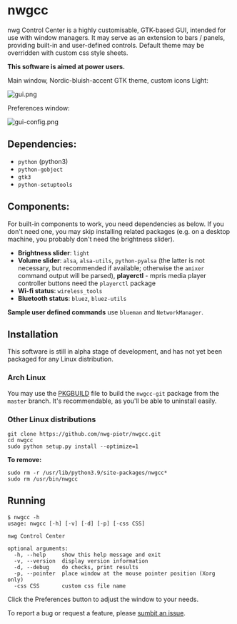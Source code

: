 # nwgcc
nwg Control Center is a highly customisable, GTK-based GUI, intended for use with window managers. 
It may serve as an extension to bars / panels, providing built-in and user-defined controls. 
Default theme may be overridden with custom css style sheets.

**This software is aimed at power users.**

Main window, Nordic-bluish-accent GTK theme, custom icons Light:

![gui.png](https://scrot.cloud/images/2020/12/07/2020-12-07_main.png)

Preferences window:

![gui-config.png](https://scrot.cloud/images/2020/12/07/2020-12-07_preferences.png)

## Dependencies: 
- `python` (python3)
- `python-gobject`
- `gtk3`
- `python-setuptools`

## Components:

For built-in components to work, you need dependencies as below. If you don't need one, you may skip installing
related packages (e.g. on a desktop machine, you probably don't need the brightness slider).

- **Brightness slider**: `light`
- **Volume slider**: `alsa`, `alsa-utils`, `python-pyalsa` (the latter is not necessary, but 
  recommended if available; otherwise the `amixer` command output will be parsed), **playerctl** - mpris media 
  player controller buttons need the `playerctl` package 
- **Wi-fi status**: `wireless_tools`
- **Bluetooth status**: `bluez`, `bluez-utils`

**Sample user defined commands** use `blueman` and `NetworkManager`.

## Installation

This software is still in alpha stage of development, and has not yet been packaged for any Linux distribution.

### Arch Linux 
You may use the [PKGBUILD](https://github.com/nwg-piotr/nwgcc/blob/master/PKGBUILD) file to build 
the `nwgcc-git` package from the `master` branch. It's recommendable, as you'll be able to uninstall easily. 

### Other Linux distributions

```text
git clone https://github.com/nwg-piotr/nwgcc.git
cd nwgcc
sudo python setup.py install --optimize=1
```

**To remove:**

```text
sudo rm -r /usr/lib/python3.9/site-packages/nwgcc*
sudo rm /usr/bin/nwgcc
```

## Running

```text
$ nwgcc -h
usage: nwgcc [-h] [-v] [-d] [-p] [-css CSS]

nwg Control Center

optional arguments:
  -h, --help     show this help message and exit
  -v, --version  display version information
  -d, --debug    do checks, print results
  -p, --pointer  place window at the mouse pointer position (Xorg only)
  -css CSS       custom css file name
```

Click the Preferences button to adjust the window to your needs.

To report a bug or request a feature, please [sumbit an issue](https://github.com/nwg-piotr/nwgcc/issues).